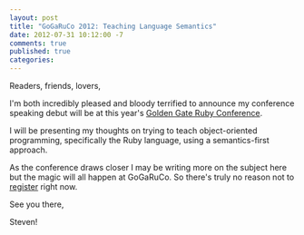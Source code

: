 ```yaml
---
layout: post
title: "GoGaRuCo 2012: Teaching Language Semantics"
date: 2012-07-31 10:12:00 -7
comments: true
published: true
categories: 
---
```


Readers, friends, lovers,

I'm both incredibly pleased and bloody terrified to announce my conference
speaking debut will be at this year's [Golden Gate Ruby Conference][gogaruco].

I will be presenting my thoughts on trying to teach object-oriented programming,
specifically the Ruby language, using a semantics-first approach.

As the conference draws closer I may be writing more on the subject here but the
magic will all happen at GoGaRuCo. So there's truly no reason not to
[register][] right now.

See you there,

Steven!

[gogaruco]: http://gogaruco.com
[register]: http://gogaruco.com/registration.html

